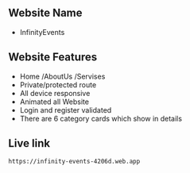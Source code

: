 
##  Website Name

- InfinityEvents


## Website Features

- Home /AboutUs /Servises
- Private/protected route
- All device responsive
- Animated all Website
- Login and register validated
- There are 6 category cards which show in details




## Live link
```bash
https://infinity-events-4206d.web.app

